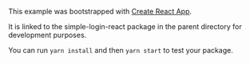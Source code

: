 This example was bootstrapped with [Create React App](https://github.com/facebook/create-react-app).

It is linked to the simple-login-react package in the parent directory for development purposes.

You can run `yarn install` and then `yarn start` to test your package.
